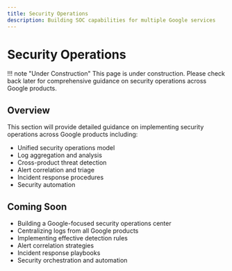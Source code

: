 ```yaml
---
title: Security Operations
description: Building SOC capabilities for multiple Google services
---
```


# Security Operations

!!! note "Under Construction"
    This page is under construction. Please check back later for comprehensive guidance on security operations across Google products.

## Overview

This section will provide detailed guidance on implementing security operations across Google products including:

- Unified security operations model
- Log aggregation and analysis
- Cross-product threat detection
- Alert correlation and triage
- Incident response procedures
- Security automation

## Coming Soon

- Building a Google-focused security operations center
- Centralizing logs from all Google products
- Implementing effective detection rules
- Alert correlation strategies
- Incident response playbooks
- Security orchestration and automation